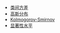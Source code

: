 
* [类间方差](./Between_Class_Variance.md)
* [高斯分布](./Gaussian_Distribution.md)
* [Kolmogorov-Smirnov](./Kolmogorov_Smirnov.md)
* [显著性水平](./Significance_Level.md)